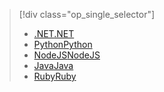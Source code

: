 > [!div class="op_single_selector"]
> * [<span data-ttu-id="38cb1-101">.NET</span><span class="sxs-lookup"><span data-stu-id="38cb1-101">.NET</span></span>](../articles/active-directory-b2c/active-directory-b2c-devquickstarts-graph-dotnet.md)
> * [<span data-ttu-id="38cb1-102">Python</span><span class="sxs-lookup"><span data-stu-id="38cb1-102">Python</span></span>](active-directory-b2c-devquickstarts-graph-python.md)
> * [<span data-ttu-id="38cb1-103">NodeJS</span><span class="sxs-lookup"><span data-stu-id="38cb1-103">NodeJS</span></span>](active-directory-b2c-devquickstarts-graph-nodeJS.md)
> * [<span data-ttu-id="38cb1-104">Java</span><span class="sxs-lookup"><span data-stu-id="38cb1-104">Java</span></span>](active-directory-b2c-devquickstarts-graph-java.md)
> * [<span data-ttu-id="38cb1-105">Ruby</span><span class="sxs-lookup"><span data-stu-id="38cb1-105">Ruby</span></span>](active-directory-b2c-devquickstarts-graph-ruby.md)
> 
> 
